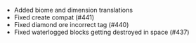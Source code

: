 - Added biome and dimension translations
- Fixed create compat (#441)
- Fixed diamond ore incorrect tag (#440)
- Fixed waterlogged blocks getting destroyed in space (#437)